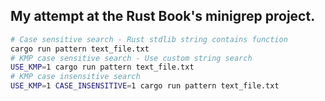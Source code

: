 ## My attempt at the Rust Book's minigrep project.

``` Bash
# Case sensitive search - Rust stdlib string contains function
cargo run pattern text_file.txt
# KMP case sensitive search - Use custom string search
USE_KMP=1 cargo run pattern text_file.txt
# KMP case insensitive search
USE_KMP=1 CASE_INSENSITIVE=1 cargo run pattern text_file.txt
```
